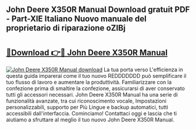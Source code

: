 ## John Deere X350R Manual Download gratuit PDF - Part-XlE Italiano Nuovo manuale del proprietario di riparazione oZIBj

# <h2><a href="http://dfdontn.blite.top/?on=John+Deere+X350R+Manual">🔗Download 👉🔴 John Deere X350R Manual</a></h2>

[![John Deere X350R Manual download](https://i.imgur.com/lujVjoI.png)](http://dfdontn.blite.top/?on=John+Deere+X350R+Manual)
La tua porta verso L'efficienza in questa guida imparerai come il tuo nuovo REDDDDDDD può semplificare il tuo flusso di lavoro e aumentare la produttività. Familiarizzare con la confezione prima di smaltire la confezione, assicurarsi di aver conservato tutti gli accessori necessari. John Deere X350R Manual ha una serie di funzionalità avanzate, tra cui riconoscimento vocale, Impostazioni personalizzabili, supporto per Più Lingue e backup automatici, tutti accessibili dall'interfaccia. Cominciamo! Contattaci oggi e lascia che ti aiutiamo a sfruttare al meglio il tuo nuovo John Deere X350R Manual.
